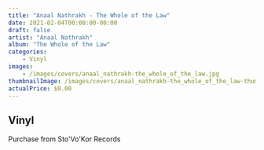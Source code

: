 ```yaml
---
title: "Anaal Nathrakh - The Whole of the Law"
date: 2021-02-04T00:00:00-00:00
draft: false
artist: "Anaal Nathrakh"
album: "The Whole of the Law"
categories:
    - Vinyl
images:
    - /images/covers/anaal_nathrakh-the_whole_of_the_law.jpg
thumbnailImage: /images/covers/anaal_nathrakh-the_whole_of_the_law-thumb.jpg
actualPrice: $0.00
---
```


## Vinyl
Purchase from Sto'Vo'Kor Records
